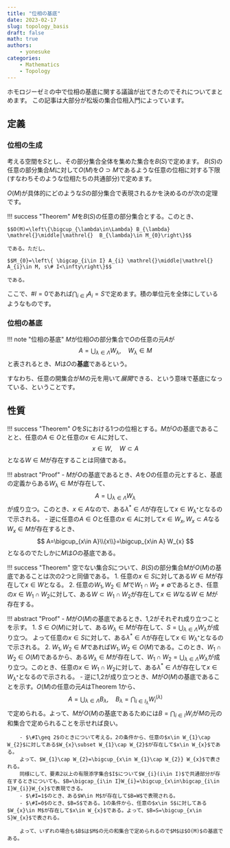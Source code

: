 ```yaml
---
title: "位相の基底"
date: 2023-02-17
slug: topology_basis
draft: false
math: true
authors:
    - yonesuke
categories:
    - Mathematics
    - Topology
---
```


ホモロジーゼミの中で位相の基底に関する議論が出てきたのでそれについてまとめます。
この記事は大部分が松坂の集合位相入門によっています。

<!-- more -->

## 定義

### 位相の生成

考える空間を$S$とし、その部分集合全体を集めた集合を$B(S)$で定めます。
$B(S)$の任意の部分集合$M$に対して$O(M)$を$O\supset M$であるような任意の位相に対する下限(すなわちそのような位相たちの共通部分)で定めます。

$O(M)$が具体的にどのような$S$の部分集合で表現されるかを決めるのが次の定理です。

!!! success "Theorem"
    $M$を$B(S)$の任意の部分集合とする。このとき、

    $$O(M)=\left\{\bigcup_{\lambda\in\Lambda} B_{\lambda} \mathrel{}\middle|\mathrel{}  B_{\lambda}\in M_{0}\right\}$$

    である。ただし、

    $$M_{0}=\left\{ \bigcap_{i\in I} A_{i} \mathrel{}\middle|\mathrel{}  A_{i}\in M, s\# I<\infty\right\}$$

    である。

ここで、$\#I=0$であれば$\bigcap_{i\in I}A_{i}=S$で定めます。積の単位元を全体にしているようなものです。

### 位相の基底

!!! note "位相の基底"
    $M$が位相$O$の部分集合で$O$の任意の元$A$が
    $$
    A=\bigcup_{\lambda\in\Lambda} W_{\lambda},\quad W_{\lambda}\in M
    $$
    と表されるとき、$M$は$O$の**基底**であるという。


すなわち、任意の開集合が$M$の元を用いて*展開*できる、という意味で基底になっている、ということです。

## 性質

!!! success "Theorem"
    $O$を$S$における1つの位相とする。$M$が$O$の基底であることと、任意の$A\in O$と任意の$x\in A$に対して、
    $$
    x\in W,\quad W\subset A
    $$
    となる$W\in M$が存在することは同値である。

!!! abstract "Proof"
    - $M$が$O$の基底であるとき、$A$を$O$の任意の元とすると、基底の定義からある$W_{\lambda}\in M$が存在して、
    $$
    A=\bigcup_{\lambda\in\Lambda} W_{\lambda}
    $$
    が成り立つ。このとき、$x\in A$なので、ある$\lambda^{\ast}\in \Lambda$が存在して$x\in W_{\lambda^{\ast}}$となるので示される。
    - 逆に任意の$A\in O$と任意の$x\in A$に対して$x\in W_{x},W_{x}\subset A$なる$W_{x}\in M$が存在するとき、
    $$
    A=\bigcup_{x\in A}\\{x\\}=\bigcup_{x\in A} W_{x}
    $$
    となるのでたしかに$M$は$O$の基底である。

!!! success "Theorem"
    空でない集合$S$について、$B(S)$の部分集合$M$が$O(M)$の基底であることは次の2つと同値である。
    1. 任意の$x\in S$に対してある$W\in M$が存在して$x\in W$となる。
    2. 任意の$W_{1},W_{2}\in M$で$W_{1}\cap W_{2}\ne \emptyset$であるとき、任意の$x\in W_{1}\cap W_{2}$に対して、ある$W\subset W_{1} \cap W_{2}$が存在して$x\in W$なる$W\in M$が存在する。

!!! abstract "Proof"
    - $M$が$O(M)$の基底であるとき、1,2がそれぞれ成り立つことを示す。
        1. $S\in O(M)$に対して、ある$W_{\lambda}\in M$が存在して、$S=\bigcup_{\lambda\in\Lambda}W_{\lambda}$が成り立つ。
        よって任意の$x\in S$に対して、ある$\lambda^{\ast}\in \Lambda$が存在して$x\in W_{\lambda^{\ast}}$となるので示される。
        2. $W_{1},W_{2}\in M$であれば$W_{1},W_{2}\in O(M)$である。このとき、$W_{1}\cap W_{2}\in O(M)$であるから、ある$W_{\lambda}\in M$が存在して、$W_{1}\cap W_{2}=\bigcup_{\lambda\in\Lambda}W_{\lambda}$が成り立つ。このとき、任意の$x\in W_{1}\cap W_{2}$に対して、ある$\lambda^{\ast}\in \Lambda$が存在して$x\in W_{\lambda^{\ast}}$となるので示される。
    - 逆に1,2が成り立つとき、$M$が$O(M)$の基底であることを示す。$O(M)$の任意の元$A$はTheorem 1から、
        $$
        A=\bigcup_{\lambda\in\Lambda} B_{\lambda},\quad B_{\lambda}=\bigcap_{i\in I_{\lambda}}W_{i}^{(\lambda)}
        $$
        で定められる。よって、$M$が$O(M)$の基底であるためには$B=\bigcap_{i\in I}W_{i}$が$M$の元の和集合で定められることを示せれば良い。

        - $\#I\geq 2$のときについて考える。2の条件から、任意の$x\in W_{1}\cap W_{2}$に対してある$W_{x}\subset W_{1}\cap W_{2}$が存在して$x\in W_{x}$である。
        よって、$W_{1}\cap W_{2}=\bigcup_{x\in W_{1}\cap W_{2}} W_{x}$で表される。
        同様にして、要素2以上の有限添字集合$I$について$W_{i}(i\in I)$で共通部分が存在するときについても、$B=\bigcap_{i\in I}W_{i}=\bigcup_{x\in\bigcap_{i\in I}W_{i}}W_{x}$で表現できる。
        - $\#I=1$のとき、ある$W\in M$が存在して$B=W$で表現される。
        - $\#I=0$のとき、$B=S$である。1の条件から、任意の$x\in S$に対してある$W_{x}\in M$が存在して$x\in W_{x}$である。よって、$B=S=\bigcup_{x\in S}W_{x}$で表される。

        よって、いずれの場合も$B$は$M$の元の和集合で定められるので$M$は$O(M)$の基底である。
